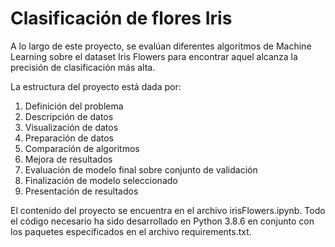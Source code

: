 # Clasificación de flores Iris

A lo largo de este proyecto, se evalúan diferentes algoritmos de Machine Learning sobre el dataset Iris Flowers para encontrar aquel alcanza la precisión de clasificación más alta.

La estructura del proyecto está dada por:

1. Definición del problema
2. Descripción de datos
3. Visualización de datos
4. Preparación de datos
5. Comparación de algoritmos
6. Mejora de resultados
7. Evaluación de modelo final sobre conjunto de validación
8. Finalización de modelo seleccionado
9. Presentación de resultados

El contenido del proyecto se encuentra en el archivo irisFlowers.ipynb. Todo el código necesario ha sido desarrollado en Python 3.8.6 en conjunto con los paquetes especificados en el archivo requirements.txt.
